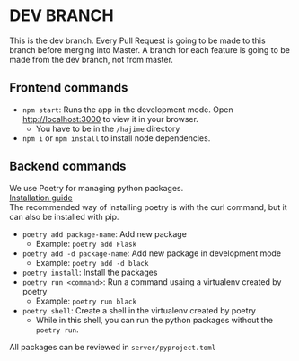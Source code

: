 # DEV BRANCH

This is the dev branch. Every Pull Request is going to be made to this branch before merging into Master.
A branch for each feature is going to be made from the dev branch, not from master.

## Frontend commands

- `npm start`: Runs the app in the development mode. Open [http://localhost:3000](http://localhost:3000) to view it in your browser.
  - You have to be in the `/hajime` directory
- `npm i` or `npm install` to install node dependencies.

## Backend commands

We use Poetry for managing python packages.\
[Installation guide](https://python-poetry.org/docs/)\
The recommended way of installing poetry is with the curl command, but it can also be installed with pip.

- `poetry add package-name`: Add new package
  - Example: `poetry add Flask`
- `poetry add -d package-name`: Add new package in development mode
  - Example: `poetry add -d black`
- `poetry install`: Install the packages
- `poetry run <command>`: Run a command usaing a virtualenv created by poetry
  - Example: `poetry run black`
- `poetry shell`: Create a shell in the virtualenv created by poetry
  - While in this shell, you can run the python packages without the `poetry run`.

All packages can be reviewed in `server/pyproject.toml`

